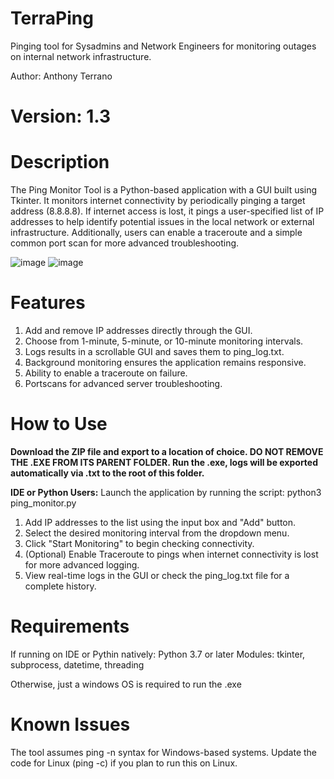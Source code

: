 # TerraPing
Pinging tool for Sysadmins and Network Engineers for monitoring outages on internal network infrastructure.

Author: Anthony Terrano
# Version: 1.3

# Description
The Ping Monitor Tool is a Python-based application with a GUI built using Tkinter. It monitors internet connectivity by periodically pinging a target address (8.8.8.8). If internet access is lost, it pings a user-specified list of IP addresses to help identify potential issues in the local network or external infrastructure. Additionally, users can enable a traceroute and a simple common port scan for more advanced troubleshooting.

![image](https://github.com/user-attachments/assets/8deabf38-14a1-47d5-8677-a0f9ef611ca7)
![image](https://github.com/user-attachments/assets/d12796f6-a04f-473c-a81b-5a7ba4fd9599)

# Features
1. Add and remove IP addresses directly through the GUI.
2. Choose from 1-minute, 5-minute, or 10-minute monitoring intervals.
3. Logs results in a scrollable GUI and saves them to ping_log.txt.
4. Background monitoring ensures the application remains responsive.
5. Ability to enable a traceroute on failure.
6. Portscans for advanced server troubleshooting.

# How to Use
**Download the ZIP file and export to a location of choice. DO NOT REMOVE THE .EXE FROM ITS PARENT FOLDER. Run the .exe, logs will be exported automatically via .txt to the root of this folder.**

**IDE or Python Users:**
Launch the application by running the script:
python3 ping_monitor.py

1. Add IP addresses to the list using the input box and "Add" button.
2. Select the desired monitoring interval from the dropdown menu.
3. Click "Start Monitoring" to begin checking connectivity.
4. (Optional) Enable Traceroute to pings when internet connectivity is lost for more advanced logging.
5. View real-time logs in the GUI or check the ping_log.txt file for a complete history.

# Requirements
If running on IDE or Pythin natively:
Python 3.7 or later
Modules: tkinter, subprocess, datetime, threading

Otherwise, just a windows OS is required to run the .exe

# Known Issues
The tool assumes ping -n syntax for Windows-based systems. Update the code for Linux (ping -c) if you plan to run this on Linux.
